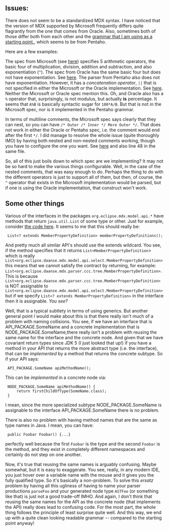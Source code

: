## Issues:

There does not seem to be a standardized MDX syntax. I have noticed that the version of MDX supported by Microsoft frequently differs quite flagrantly from the one that comes from Oracle. Also, sometimes both of those differ both from each other and the [grammar that I am using as a starting point.](https://github.com/pentaho/mondrian/blob/master/mondrian/src/main/java/mondrian/parser/MdxParser.jj), which seems to be from Pentaho.

Here are a few examples:

The spec from Microsoft (see [here](https://learn.microsoft.com/en-us/sql/mdx/arithmetic-operators?view=sql-server-ver16)) specifies 5 arithmetic operators, the basic four of multiplication, division, addition and subtraction, and also exponentiation (`^`). The spec from Oracle has the same basic four but does not have exponentiation. See [here](https://docs.oracle.com/en/database/other-databases/essbase/21/esscq/mdx-operators.html#GUID-9DDD21C5-FD4B-47A6-BAAF-B99F7D009943). The parser from Pentaho also does not have exponentiation. However, it has a *concatenation operator*, `||` that is not specified in either the Microsoft or the Oracle implementation. See [here](https://github.com/pentaho/mondrian/blob/master/mondrian/src/main/java/mondrian/parser/MdxParser.jj#L670). Neither the Microsoft or Oracle spec mention this. Oh, and Oracle also has a `%` operator that, surprisingly, is not modulus, but actually **is** percentage. It seems that `A%B` is basically syntactic sugar for `100*A/B`. But that is not in the Microsoft spec, nor is it implemented in the Pentaho grammar.

In terms of multiline comments, the Microsoft spec says clearly that they can nest, so you can have `/* Outer /* Inner */ More Outer */`. That does not work in either the Oracle or Pentaho spec, i.e. the comment would end after the first `*/`. I did manage to resolve the whole issue (quite thoroughly IMO) by having both nested and non-nested comments working, though you have to configure the one you want. See [here](https://github.com/revusky/workground/blob/work/mdx/parser.cccx/src/main/ccc/Lexer.inc.ccc#L20) and also line 48 in the same file.

So, all of this just boils down to which spec are we implementing? It may not be so hard to make the various things configurable. Well, in the case of the nested comments, that was easy enough to do. Perhaps the thing to do with the different operators is just to support all of them, but then, of course, the `^` operator that exists in the Microsoft implementation would be parsed, but if one is using the Oracle implementation, that construct won't work.

## Some other things

Various of the interfaces in the packages `org.eclipse.mdx.model.api.*` have methods that return `java.util.List` of some type or other. Just for example, consider [the code here](https://github.com/revusky/workground/blob/work/mdx/model.api/src/main/java/org/eclipse/daanse/mdx/model/api/select/CreateMemberBodyClause.java#L27). It seems to me that this should really be:

     List<? extends MemberPropertyDefinition> memberPropertyDefinitions();

And pretty much all similar API's should use the extends wildcard. You see, if the method specifies that it returns `List<MemberPropertyDefinition`> which is really `List<org.eclipse.daanse.mdx.model.api.select.MemberPropertyDefinition>` this means that we cannot satisfy the contract by returning, for example: `List<org.eclipse.daanse.mdx.parser.ccc.tree.MemberPropertyDefinition>`. This is because `List<org.eclipse.daanse.mdx.parser.ccc.tree.MemberPropertyDefinition>` is NOT assignable to `List<org.eclipse.daanse.mdx.model.api.select.MemberPropertyDefinition>` but if we specify `List<? extends MemberPropertyDefinition>` in the interface then it is assignable. *You see?* 

Well, that is a typical subtlety in terms of using generics. But another general point I would make about this is that there really isn't much of a problem with naming collisions. You see, if we have an interface that is API_PACKAGE.SomeName and a concrete implementation that is NODE_PACKAGE.SomeName,there really isn't a problem with reusing the same name for the interface and the concrete node. And given that we have covariant return types since JDK 5 (I just looked that up!) if you have a method in your API that returns the more abstract type (i.e. the interface), that can be *implemented* by a method that returns the concrete subtype. So if your API says:

     API_PACKAGE.SomeName apiMethodName();

This can be *implemented* in a concrete node via:

     NODE_PACKAGE.SomeName apiMethodName() {
         return firstChildOfType(SomeName.class);
     }

I mean, since the more specialized subtype NODE_PACKAGE.SomeName is assignable to the interface API_PACKAGE.SomeName there is no problem.

There is also no problem with having method names that are the same as type names in Java. I mean, you can have:

     public Foobar Foobar() {...}

perfectly well because the first `Foobar` is the type and the second `Foobar` is the method, and they exist in completely different namespaces and certainly do not step on one another. 

Now, it's true that reusing the same names is arguably confusing. Maybe somewhat, but it is easy to exaggerate. You see, really, in any modern IDE, you just hover over a variable name with the mouse and it gives you the fully qualified type. So it's basically a non-problem. To solve this *ersatz* problem by having all this ugliness of having to name your parser productions `parseFoo` and your generated node type `ASTFoo` (or something like that) is just not a good trade-off IMHO. And again, I don't think that reusing the same names for the API as the concrete node (that implements the API) really does lead to confusing code. For the most part, the whole thing follows the principle of least surprise quite well. And this way, we end up with a quite clean looking readable grammar -- compared to the starting point anyway!

